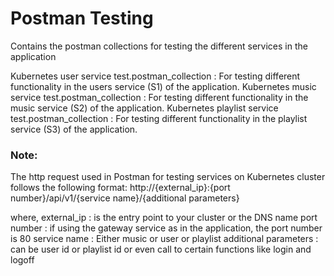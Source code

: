 # Postman Testing

Contains the postman collections for testing the different services in the application

Kubernetes user service test.postman_collection : For testing different functionality in the users service (S1) of the application.
Kubernetes music service test.postman_collection : For testing different functionality in the music service (S2) of the application.
Kubernetes playlist service test.postman_collection : For testing different functionality in the playlist service (S3) of the application.

### Note:
The http request used in Postman for testing services on Kubernetes cluster follows the following format:
http://{external_ip}:{port number}/api/v1/{service name}/{additional parameters}

where,
external_ip : is the entry point to your cluster or the DNS name
port number : if using the gateway service as in the application, the port number is 80
service name : Either music or user or playlist
additional parameters : can be user id or playlist id or even call to certain functions like login and logoff

